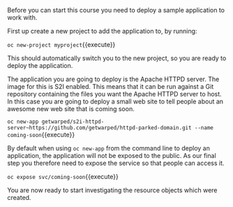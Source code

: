 Before you can start this course you need to deploy a sample application to work with.

First up create a new project to add the application to, by running:

``oc new-project myproject``{{execute}}

This should automatically switch you to the new project, so you are ready to deploy the application.

The application you are going to deploy is the Apache HTTPD server. The image for this is S2I enabled. This means that it can be run against a Git repository containing the files you want the Apache HTTPD server to host. In this case you are going to deploy a small web site to tell people about an awesome new web site that is coming soon.

``oc new-app getwarped/s2i-httpd-server~https://github.com/getwarped/httpd-parked-domain.git --name coming-soon``{{execute}}

By default when using ``oc new-app`` from the command line to deploy an application, the application will not be exposed to the public. As our final step you therefore need to expose the service so that people can access it.

``oc expose svc/coming-soon``{{execute}}

You are now ready to start investigating the resource objects which were created.
